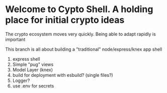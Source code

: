 # Welcome to Cypto Shell. A holding place for initial crypto ideas

The crypto ecosystem moves very quickly. Being able to adapt rapidly is important

This branch is all about building a "traditional" node/express/knex app shell

1. express shell
2. Simple "pug" views
3. Model Layer (knex)
4. build for deployment with esbuild? (single files?)
5. Logger? 
6. use .env for secrets 